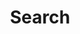 ---
title: "Search" # in any language you want
layout: "search" # is necessary
# url: "/archive"
# description: "Description for Search"
summary: "search"
placeholder: "search for blog posts or topics..."
---